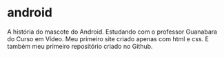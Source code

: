 # android
 A história do mascote do Android.
 Estudando com o professor Guanabara do Curso em Vídeo.
 Meu primeiro site criado apenas com html e css. E também meu primeiro repositório criado no Github.
